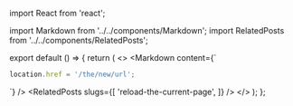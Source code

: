 import React from 'react';

import Markdown from '../../components/Markdown';
import RelatedPosts from '../../components/RelatedPosts';

export default () => {
    return (
<>
<Markdown
    content={`
~~~ javascript
location.href = '/the/new/url';
~~~
`}
/>
<RelatedPosts
    slugs={[
        'reload-the-current-page',
    ]}
/>
</>
    );
};

